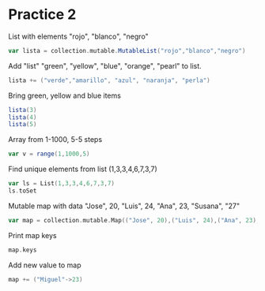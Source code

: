 # Practice 2

List with elements "rojo", "blanco", "negro"
```scala
var lista = collection.mutable.MutableList("rojo","blanco","negro")      
```

Add "list" "green", "yellow", "blue", "orange", "pearl" to list.
```scala
lista += ("verde","amarillo", "azul", "naranja", "perla")
```

Bring green, yellow and blue items
```scala
lista(3)
lista(4)
lista(5)
```

Array from 1-1000, 5-5 steps
```scala
var v = range(1,1000,5)
```

Find unique elements from list (1,3,3,4,6,7,3,7)
```scala
var ls = List(1,3,3,4,6,7,3,7)
ls.toSet
```

Mutable map with data "Jose", 20, "Luis", 24, "Ana", 23, "Susana", "27"
```scala
var map = collection.mutable.Map(("Jose", 20),("Luis", 24),("Ana", 23),("Susana", "27"))
```

Print map keys
```scala
map.keys
```

Add new value to map
```scala
map += ("Miguel"->23)
```
